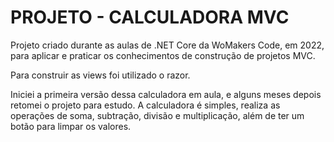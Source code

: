 # PROJETO - CALCULADORA MVC
Projeto criado durante as aulas de .NET Core da WoMakers Code, em 2022, para aplicar e praticar os conhecimentos de construção de projetos MVC.

Para construir as views foi utilizado o razor.

Iniciei a primeira versão dessa calculadora em aula, e alguns meses depois retomei o projeto para estudo.
A calculadora é simples, realiza as operações de soma, subtração, divisão e multiplicação, além de ter um botão para limpar os valores.
